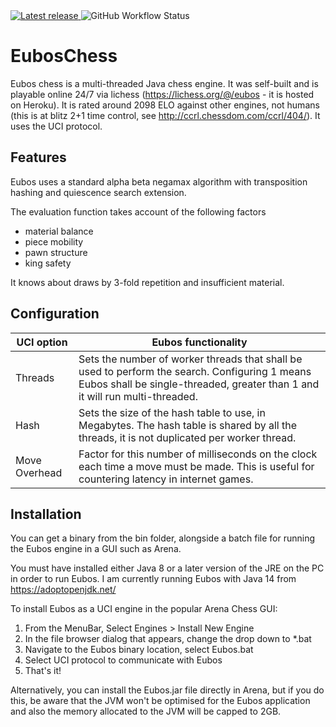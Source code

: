 <a href="https://github.com/cjbolt/EubosChess/releases/latest" alt="Latest release">
    <img src="https://img.shields.io/github/v/release/cjbolt/EubosChess?include_prereleases" alt="Latest release">
</a>
<img src="https://img.shields.io/github/workflow/status/cjbolt/EubosChess/java-ci-with-maven" alt="GitHub Workflow Status">

# EubosChess
Eubos chess is a multi-threaded Java chess engine. It was self-built and is playable online 24/7 via lichess (https://lichess.org/@/eubos - it is hosted on Heroku). It is rated around 2098 ELO against other engines, not humans (this is at blitz 2+1 time control, see  http://ccrl.chessdom.com/ccrl/404/). It uses the UCI protocol.

## Features
Eubos uses a standard alpha beta negamax algorithm with transposition hashing and quiescence search extension.

The evaluation function takes account of the following factors
* material balance
* piece mobility
* pawn structure
* king safety

It knows about draws by 3-fold repetition and insufficient material.

## Configuration
UCI option | Eubos functionality
------------ | -------------
Threads | Sets the number of worker threads that shall be used to perform the search. Configuring 1 means Eubos shall be single-threaded, greater than 1 and it will run multi-threaded.
Hash | Sets the size of the hash table to use, in Megabytes. The hash table is shared by all the threads, it is not duplicated per worker thread.
Move Overhead | Factor for this number of milliseconds on the clock each time a move must be made. This is useful for countering latency in internet games.

## Installation
You can get a binary from the bin folder, alongside a batch file for running the Eubos engine in a GUI such as Arena.

You must have installed either Java 8 or a later version of the JRE on the PC in order to run Eubos. I am currently running Eubos with Java 14 from https://adoptopenjdk.net/

To install Eubos as a UCI engine in the popular Arena Chess GUI:

1. From the MenuBar, Select Engines > Install New Engine
2. In the file browser dialog that appears, change the drop down to *.bat
3. Navigate to the Eubos binary location, select Eubos.bat
4. Select UCI protocol to communicate with Eubos
5. That's it!

Alternatively, you can install the Eubos.jar file directly in Arena, but if you do this, be aware that the JVM won't be optimised for the Eubos application and also the memory allocated to the JVM will be capped to 2GB.
